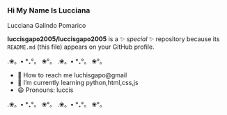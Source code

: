 ### Hi My Name Is Lucciana 
Lucciana Galindo Pomarico

**luccisgapo2005/luccisgapo2005** is a ✨ _special_ ✨ repository because its `README.md` (this file) appears on your GitHub profile.

.❀。• *₊°。 ❀°。 .❀。• *₊°。 ❀°。 

- 🔭 How to reach me luchisgapo@gmail
- 🌱 I’m currently learning python,html,css,js
- 😄 Pronouns: luccis

.❀。• *₊°。 ❀°。 .❀。• *₊°。 ❀°。 

